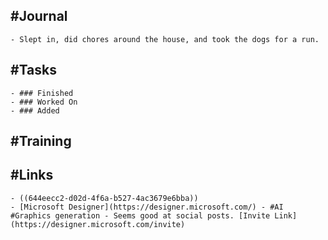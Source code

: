 ## #Journal
	- Slept in, did chores around the house, and took the dogs for a run.
## #Tasks
	- ### Finished
	- ### Worked On
	- ### Added
## #Training
## #Links
	- ((644eecc2-d02d-4f6a-b527-4ac3679e6bba))
	- [Microsoft Designer](https://designer.microsoft.com/) - #AI #Graphics generation - Seems good at social posts. [Invite Link](https://designer.microsoft.com/invite)